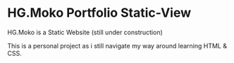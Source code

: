 # HG.Moko Portfolio Static-View
HG.Moko is a Static Website (still under construction)

This is a personal project as i still navigate my way around learning HTML & CSS.




